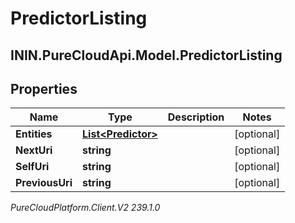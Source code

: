 # PredictorListing

## ININ.PureCloudApi.Model.PredictorListing

## Properties

|Name | Type | Description | Notes|
|------------ | ------------- | ------------- | -------------|
| **Entities** | [**List&lt;Predictor&gt;**](Predictor) |  | [optional] |
| **NextUri** | **string** |  | [optional] |
| **SelfUri** | **string** |  | [optional] |
| **PreviousUri** | **string** |  | [optional] |



_PureCloudPlatform.Client.V2 239.1.0_
